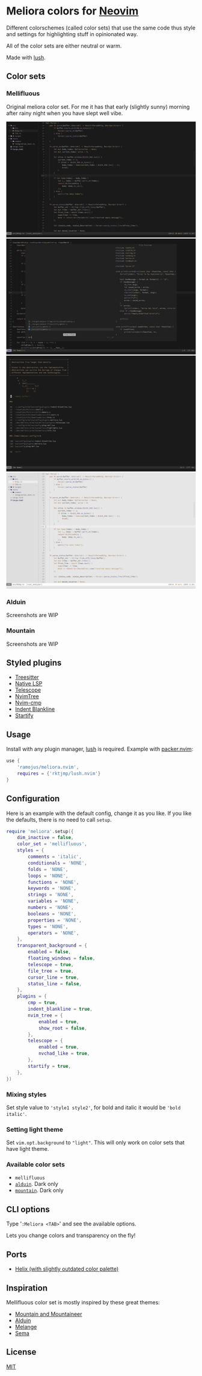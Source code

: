 # Meliora colors for [Neovim](https://github.com/neovim/neovim)
Different colorschemes (called color sets) that use the same code thus style and settings for highlighting stuff in opinionated way.

All of the color sets are either neutral or warm.

Made with [lush](https://github.com/rktjmp/lush.nvim).

## Color sets
### Mellifluous
Original meliora color set. For me it has that early (slightly sunny) morning after rainy night when you have slept well vibe.

![preview](assets/code.png)
![preview](assets/telescope.png)
![preview](assets/startify.png)
![preview](assets/light_code.png)

### Alduin
Screenshots are WIP

### Mountain
Screenshots are WIP

## Styled plugins
- [Treesitter](https://github.com/nvim-treesitter/nvim-treesitter)
- [Native LSP](https://github.com/neovim/nvim-lspconfig)
- [Telescope](https://github.com/nvim-telescope/telescope.nvim)
- [NvimTree](https://github.com/kyazdani42/nvim-tree.lua)
- [Nvim-cmp](https://github.com/hrsh7th/nvim-cmp)
- [Indent Blankline](https://github.com/lukas-reineke/indent-blankline.nvim)
- [Startify](https://github.com/mhinz/vim-startify)

## Usage
Install with any plugin manager, [lush](https://github.com/rktjmp/lush.nvim) is required.
Example with [packer.nvim](https://github.com/wbthomason/packer.nvim):
```lua
use {
    'ramojus/meliora.nvim',
    requires = {'rktjmp/lush.nvim'}
}
```

## Configuration
Here is an example with the default config, change it as you like. If you like the defaults, there is no need to call `setup`.

```lua
require 'meliora'.setup({
    dim_inactive = false,
    color_set = 'mellifluous',
    styles = {
        comments = 'italic',
        conditionals = 'NONE',
        folds = 'NONE',
        loops = 'NONE',
        functions = 'NONE',
        keywords = 'NONE',
        strings = 'NONE',
        variables = 'NONE',
        numbers = 'NONE',
        booleans = 'NONE',
        properties = 'NONE',
        types = 'NONE',
        operators = 'NONE',
    },
    transparent_background = {
        enabled = false,
        floating_windows = false,
        telescope = true,
        file_tree = true,
        cursor_line = true,
        status_line = false,
    },
    plugins = {
        cmp = true,
        indent_blankline = true,
        nvim_tree = {
            enabled = true,
            show_root = false,
        },
        telescope = {
            enabled = true,
            nvchad_like = true,
        },
        startify = true,
    },
})
```

### Mixing styles
Set style value to `'style1 style2'`, for bold and italic it would be `'bold italic'`.

### Setting light theme
Set `vim.opt.background` to `"light"`. This will only work on color sets that have light theme.

### Available color sets
- `mellifluous`
- [`alduin`](https://github.com/alessandroyorba/alduin). Dark only
- [`mountain`](https://github.com/mountain-theme/mountain). Dark only 

## CLI options
Type '`:Meliora <TAB>`' and see the available options.

Lets you change colors and transparency on the fly!

## Ports
- [Helix (with slightly outdated color palette)](https://github.com/helix-editor/helix/wiki/Themes#meliora)

## Inspiration
Mellifluous color set is mostly inspired by these great themes:
- [Mountain and Mountaineer](https://github.com/mountain-theme/mountain)
- [Alduin](https://github.com/alessandroyorba/alduin)
- [Melange](https://github.com/savq/melange)
- [Sema](https://github.com/arzg/sema)

## License
[MIT](./LICENSE)
